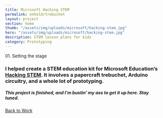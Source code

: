 ```yaml
---
title: Microsoft Hacking STEM
permalink: onhold/trebuchet
layout: project
section: home
thumb: "/assets/img/uploads/microsoft/hacking-stem.jpg"
hero: "/assets/img/uploads/microsoft/hacking-stem.jpg"
description: STEM lesson plans for kids
category: Prototyping
---
```


<p class="subhead">01. Setting the stage</p>

### I helped create a STEM education kit for Microsoft Education’s [Hacking STEM](https://www.microsoft.com/en-us/education/education-workshop/activity-library.aspx). It involves a papercraft trebuchet, Arduino circuitry, and a whole lot of prototyping.

##### This project is finished, and I'm bustin' my ass to get it up here. Stay tuned.

<a href="/">Back to Work</a>
